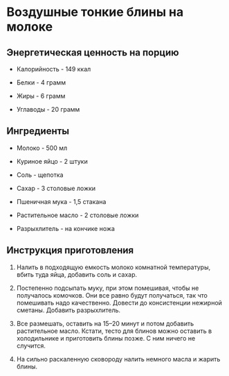 # Воздушные тонкие блины на молоке

## Энергетическая ценность на порцию

* Калорийность - 149 ккал

* Белки - 4 грамм

* Жиры - 6 грамм

* Углаводы - 20 грамм

## Ингредиенты

* Молоко - 500 мл

* Куриное яйцо - 2 штуки

* Соль - щепотка

* Сахар - 3 столовые ложки

* Пшеничная мука - 1,5 стакана

* Растительное масло - 2 столовые ложки

* Разрыхлитель - на кончике ножа

## Инструкция приготовления

1. Налить в подходящую емкость молоко комнатной температуры, вбить туда яйца, добавить соль и сахар.

2. Постепенно подсыпать муку, при этом помешивая, чтобы не получалось комочков. Они все равно будут получаться, так что помешивать надо качественно. Довести до консистенции нежирной сметаны. Добавить разрыхлитель.

3. Все размешать, оставить на 15–20 минут и потом добавить растительное масло. Кстати, тесто для блинов можно оставить в холодильнике и приготовить блины позже. С ним ничего не случится.

4. На сильно раскаленную сковороду налить немного масла и жарить блины.

